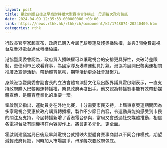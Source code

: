 ```yaml
---
layout: post
title: 霍啟剛倡日後及早商討轉播大型賽事合作模式　毋須每次政府包底
date: 2024-04-09 12:35:33.000000000 +08:00
link: https://news.rthk.hk/rthk/ch/component/k2/1748074-20240409.htm
categories: rthk
---
```


行政長官李家超宣布，政府已購入今屆巴黎奧運及殘奧播映權，並與3間免費電視台及香港電台達成轉播協議。

港協暨奧委會認為，政府買入播映權可以讓電視台的安排更具彈性，突破時差限制，更便利市民收看賽事，為國家隊及港隊運動員打氣。港協將展開巴黎奧運相關推廣及宣傳活動，帶動體育氣氛，期望活動更添社會凝聚力。

身兼港協暨奧委會副會長的立法會體育演藝文化及出版界議員霍啟剛表示，一直支持政府購入巴黎奧運轉播權，樂見政府再度出手。他又認為轉播賽事能有效帶動媒體宣傳，是體育產業化的重要一環。

霍啟剛又指出，運動員身在外地比賽，十分需要市民支持，上屆東京奧運期間因為多家電視台受惠於政府購買轉播權，製作不少節目內容，令運動員能夠感受到市民的關注及支持，今屆轉播新增了香港電台參與，當局又會透過社交媒體推動，相信各電視台及有關機構在內容製作上，將會更多元化、更全面。

霍啟剛建議當局日後及早與電視台就播映大型體育賽事商討以不同合作模式，期望減輕政府負擔，同時加入市場競爭，毋須每次要政府包底。
